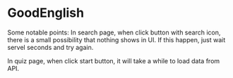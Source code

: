 # GoodEnglish
Some notable points:
In search page, when click button with search icon, there is a small possibility that nothing shows in UI. 
If this happen, just wait servel seconds and try again.

In quiz page, when click start button, it will take a while to load data from API.
